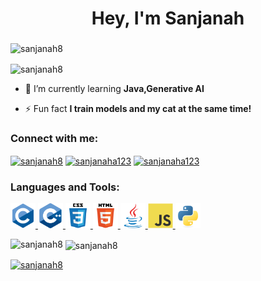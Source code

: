 <h1 align="center">Hey, I'm Sanjanah</h1>
<h3 align="center"></h3>

<p align="left"> <img src="https://komarev.com/ghpvc/?username=sanjanah8&label=Profile%20views&color=0e75b6&style=flat" alt="sanjanah8" /> </p>

<p><img align="center" src="https://github-readme-streak-stats.herokuapp.com/?user=sanjanah8&" alt="sanjanah8" /></p>

- 🌱 I’m currently learning **Java,Generative AI**

- ⚡ Fun fact **I train models and my cat at the same time!**

<h3 align="left">Connect with me:</h3>
<p align="left">
<a href="https://linkedin.com/in/sanjanah8" target="blank"><img align="center" src="https://raw.githubusercontent.com/rahuldkjain/github-profile-readme-generator/master/src/images/icons/Social/linked-in-alt.svg" alt="sanjanah8" height="30" width="40" /></a>
<a href="https://www.hackerrank.com/sanjanaha123" target="blank"><img align="center" src="https://raw.githubusercontent.com/rahuldkjain/github-profile-readme-generator/master/src/images/icons/Social/hackerrank.svg" alt="sanjanaha123" height="30" width="40" /></a>
<a href="https://www.leetcode.com/sanjanaha123" target="blank"><img align="center" src="https://raw.githubusercontent.com/rahuldkjain/github-profile-readme-generator/master/src/images/icons/Social/leet-code.svg" alt="sanjanaha123" height="30" width="40" /></a>
</p>

<h3 align="left">Languages and Tools:</h3>
<p align="left"> <a href="https://www.cprogramming.com/" target="_blank" rel="noreferrer"> <img src="https://raw.githubusercontent.com/devicons/devicon/master/icons/c/c-original.svg" alt="c" width="40" height="40"/> </a> <a href="https://www.w3schools.com/cpp/" target="_blank" rel="noreferrer"> <img src="https://raw.githubusercontent.com/devicons/devicon/master/icons/cplusplus/cplusplus-original.svg" alt="cplusplus" width="40" height="40"/> </a> <a href="https://www.w3schools.com/css/" target="_blank" rel="noreferrer"> <img src="https://raw.githubusercontent.com/devicons/devicon/master/icons/css3/css3-original-wordmark.svg" alt="css3" width="40" height="40"/>  <a href="https://www.w3.org/html/" target="_blank" rel="noreferrer"> <img src="https://raw.githubusercontent.com/devicons/devicon/master/icons/html5/html5-original-wordmark.svg" alt="html5" width="40" height="40"/> </a>  <a href="https://www.java.com" target="_blank" rel="noreferrer"> <img src="https://raw.githubusercontent.com/devicons/devicon/master/icons/java/java-original.svg" alt="java" width="40" height="40"/> </a> <a href="https://developer.mozilla.org/en-US/docs/Web/JavaScript" target="_blank" rel="noreferrer"> <img src="https://raw.githubusercontent.com/devicons/devicon/master/icons/javascript/javascript-original.svg" alt="javascript" width="40" height="40"/> </a>  <a href="https://www.python.org" target="_blank" rel="noreferrer"> <img src="https://raw.githubusercontent.com/devicons/devicon/master/icons/python/python-original.svg" alt="python" width="40" height="40"/> </a> </p>

<p><img align="left" src="https://github-readme-stats.vercel.app/api/top-langs?username=sanjanah8&show_icons=true&locale=en&layout=compact" alt="sanjanah8" /></p>

<p>&nbsp;<img align="center" src="https://github-readme-stats.vercel.app/api?username=sanjanah8&show_icons=true&locale=en" alt="sanjanah8" /></p>


<p align="left"> <a href="https://github.com/ryo-ma/github-profile-trophy"><img src="https://github-profile-trophy.vercel.app/?username=sanjanah8" alt="sanjanah8" /></a> </p>
